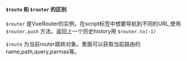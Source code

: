 ####  `$route` 和 `$router` 的区别

`$router` 是VueRouter的实例，在script标签中想要导航到不同的URL,使用 `$router.push` 方法。返回上一个历史history用 `$router.to(-1)`

`$route` 为当前router跳转对象。里面可以获取当前路由的name,path,query,parmas等。

